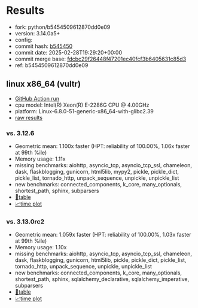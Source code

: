 # Results

- fork: python/b5454509612870dd0e09
- version: 3.14.0a5+
- config: 
- commit hash: [b545450](https://github.com/python/cpython/commit/b545450)
- commit date: 2025-02-28T19:29:20+00:00
- commit merge base: [fdcbc29f26448f47201ec40fcf3b6405631c85d3](https://github.com/python/cpython/commit/fdcbc29f26448f47201ec40fcf3b6405631c85d3)
- ref: b5454509612870dd0e09

## linux x86_64 (vultr)

- [GitHub Action run](https://github.com/facebookexperimental/free-threading-benchmarking/actions/runs/13595973450)
- cpu model: Intel(R) Xeon(R) E-2286G CPU @ 4.00GHz
- platform: Linux-6.8.0-51-generic-x86_64-with-glibc2.39
- [raw results](bm-20250228-vultr-x86_64-python-b5454509612870dd0e09-3.14.0a5%2B-b545450.json)

### vs. 3.12.6

- Geometric mean: 1.100x faster (HPT: reliability of 100.00%, 1.06x faster at 99th %ile)
- Memory usage: 1.11x
- missing benchmarks: aiohttp, asyncio_tcp, asyncio_tcp_ssl, chameleon, dask, flaskblogging, gunicorn, html5lib, mypy2, pickle, pickle_dict, pickle_list, tornado_http, unpack_sequence, unpickle, unpickle_list
- new benchmarks: connected_components, k_core, many_optionals, shortest_path, sphinx, subparsers
- [📄table](bm-20250228-vultr-x86_64-python-b5454509612870dd0e09-3.14.0a5%2B-b545450-vs-3.12.6.md)
- [📈time plot](bm-20250228-vultr-x86_64-python-b5454509612870dd0e09-3.14.0a5%2B-b545450-vs-3.12.6.svg)

### vs. 3.13.0rc2

- Geometric mean: 1.059x faster (HPT: reliability of 100.00%, 1.03x faster at 99th %ile)
- Memory usage: 1.10x
- missing benchmarks: aiohttp, asyncio_tcp, asyncio_tcp_ssl, chameleon, dask, flaskblogging, gunicorn, html5lib, pickle, pickle_dict, pickle_list, tornado_http, unpack_sequence, unpickle, unpickle_list
- new benchmarks: connected_components, k_core, many_optionals, shortest_path, sphinx, sqlalchemy_declarative, sqlalchemy_imperative, subparsers
- [📄table](bm-20250228-vultr-x86_64-python-b5454509612870dd0e09-3.14.0a5%2B-b545450-vs-3.13.0rc2.md)
- [📈time plot](bm-20250228-vultr-x86_64-python-b5454509612870dd0e09-3.14.0a5%2B-b545450-vs-3.13.0rc2.svg)

